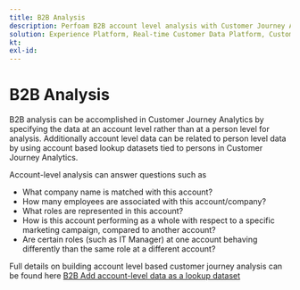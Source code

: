 ```yaml
---
title: B2B Analysis
description: Perfoam B2B account level analysis with Customer Journey Analytics​.
solution: Experience Platform, Real-time Customer Data Platform, Customer Journey Analytics
kt: 
exl-id: 
---
```

# B2B Analysis

B2B analysis can be accomplished in Customer Journey Analytics by specifying the data at an account level rather than at a person level for analysis. Additionally account level data can be related to person level data by using account based lookup datasets tied to persons in Customer Journey Analytics.

Account-level analysis can answer questions such as

* What company name is matched with this account?
* How many employees are associated with this account/company?
* What roles are represented in this account?
* How is this account performing as a whole with respect to a specific marketing campaign, compared to another account?
* Are certain roles (such as IT Manager) at one account behaving differently than the same role at a different account?

Full details on building account level based customer journey analysis can be found here [B2B Add account-level data as a lookup dataset](https://experienceleague.adobe.com/docs/analytics-platform/using/cja-usecases/b2b.html?lang=en)
